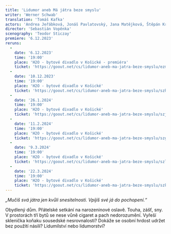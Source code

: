 ```yaml
---
title: 'Lidumor aneb Má játra beze smyslu'
writer: 'Werner Schwab'
translation: 'Tomáš Kafka'
actors: 'Andrea Jeřábková, Jonáš Pavlatovský, Jana Matějková, Štěpán Krafka, Rozálie Matulová'
director: 'Sebastián Vopěnka'
scenography: 'Teodor Sticzay'
premiere: '6.12.2023'
reruns:
  -
    date: '6.12.2023'
    time: '19:00'
    place: 'H2O - bytové divadlo v Košické - premiéra'
    ticket: 'https://goout.net/cs/lidumor-aneb-ma-jatra-beze-smyslu/ezmqsqh/'
  -
    date: '10.12.2023'
    time: '19:00'
    place: 'H2O - bytové divadlo v Košické'
    ticket: 'https://goout.net/cs/lidumor-aneb-ma-jatra-beze-smyslu/szhodtw/'
  -
    date: '26.1.2024'
    time: '19:00'
    place: 'H2O - bytové divadlo v Košické'
    ticket: 'https://goout.net/cs/lidumor-aneb-ma-jatra-beze-smyslu/szjodtw/'
  -
    date: '11.2.2024'
    time: '19:00'
    place: 'H2O - bytové divadlo v Košické'
    ticket: 'https://goout.net/cs/lidumor-aneb-ma-jatra-beze-smyslu/szgodtw/'
  -
    date: '9.3.2024'
    time: '19:00'
    place: 'H2O - bytové divadlo v Košické'
    ticket: 'https://goout.net/cs/lidumor-aneb-ma-jatra-beze-smyslu/szlodtw/'
  -
    date: '22.3.2024'
    time: '19:00'
    place: 'H2O - bytové divadlo v Košické'
    ticket: 'https://goout.net/cs/lidumor-aneb-ma-jatra-beze-smyslu/szkodtw/'
---
```


*„Mučíš svá játra jen kvůli snesitelnosti. Vpíjíš své já do pochopení.“*  

Obydlený dům. Přátelské setkání na narozeninové oslavě. Touha, zášť, sny. V prostorách tří bytů se nese vůně cigaret a pach nedorozumění. Vyřeší sklenička koňaku sousedské nesrovnalosti? Dokáže se osobní hrdost udržet bez použití násilí? Lidumilství nebo lidumorství?
